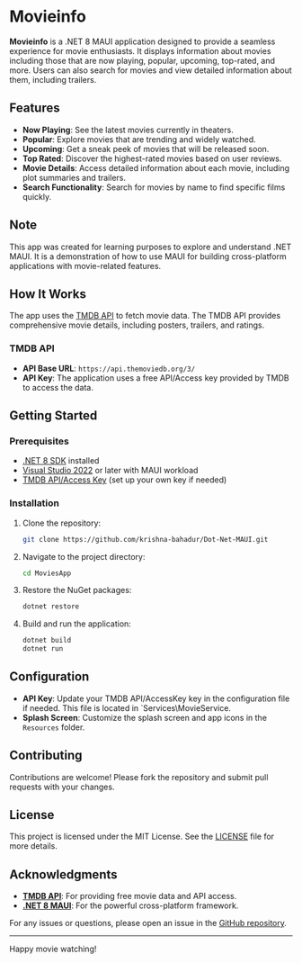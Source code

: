 # Movieinfo

**Movieinfo** is a .NET 8 MAUI application designed to provide a seamless experience for movie enthusiasts. It displays information about movies including those that are now playing, popular, upcoming, top-rated, and more. Users can also search for movies and view detailed information about them, including trailers.

## Features

- **Now Playing**: See the latest movies currently in theaters.
- **Popular**: Explore movies that are trending and widely watched.
- **Upcoming**: Get a sneak peek of movies that will be released soon.
- **Top Rated**: Discover the highest-rated movies based on user reviews.
- **Movie Details**: Access detailed information about each movie, including plot summaries and trailers.
- **Search Functionality**: Search for movies by name to find specific films quickly.

## Note

This app was created for learning purposes to explore and understand .NET MAUI. It is a demonstration of how to use MAUI for building cross-platform applications with movie-related features.

## How It Works

The app uses the [TMDB API](https://www.themoviedb.org) to fetch movie data. The TMDB API provides comprehensive movie details, including posters, trailers, and ratings. 

### TMDB API

- **API Base URL**: `https://api.themoviedb.org/3/`
- **API Key**: The application uses a free API/Access key provided by TMDB to access the data.

## Getting Started

### Prerequisites

- [.NET 8 SDK](https://dotnet.microsoft.com/download) installed
- [Visual Studio 2022](https://visualstudio.microsoft.com/) or later with MAUI workload
- [TMDB API/Access Key](https://www.themoviedb.org/documentation/api) (set up your own key if needed)

### Installation

1. Clone the repository:

    ```bash
    git clone https://github.com/krishna-bahadur/Dot-Net-MAUI.git
    ```

2. Navigate to the project directory:

    ```bash
    cd MoviesApp
    ```

3. Restore the NuGet packages:

    ```bash
    dotnet restore
    ```

4. Build and run the application:

    ```bash
    dotnet build
    dotnet run
    ```

## Configuration

- **API Key**: Update your TMDB API/AccessKey key in the configuration file if needed. This file is located in `Services\MovieService.
- **Splash Screen**: Customize the splash screen and app icons in the `Resources` folder.

## Contributing

Contributions are welcome! Please fork the repository and submit pull requests with your changes.

## License

This project is licensed under the MIT License. See the [LICENSE](LICENSE) file for more details.

## Acknowledgments

- **[TMDB API](https://www.themoviedb.org)**: For providing free movie data and API access.
- **[.NET 8 MAUI](https://learn.microsoft.com/en-us/dotnet/maui/)**: For the powerful cross-platform framework.

For any issues or questions, please open an issue in the [GitHub repository](https://github.com/yourusername/Movieinfo/issues).

---

Happy movie watching!

